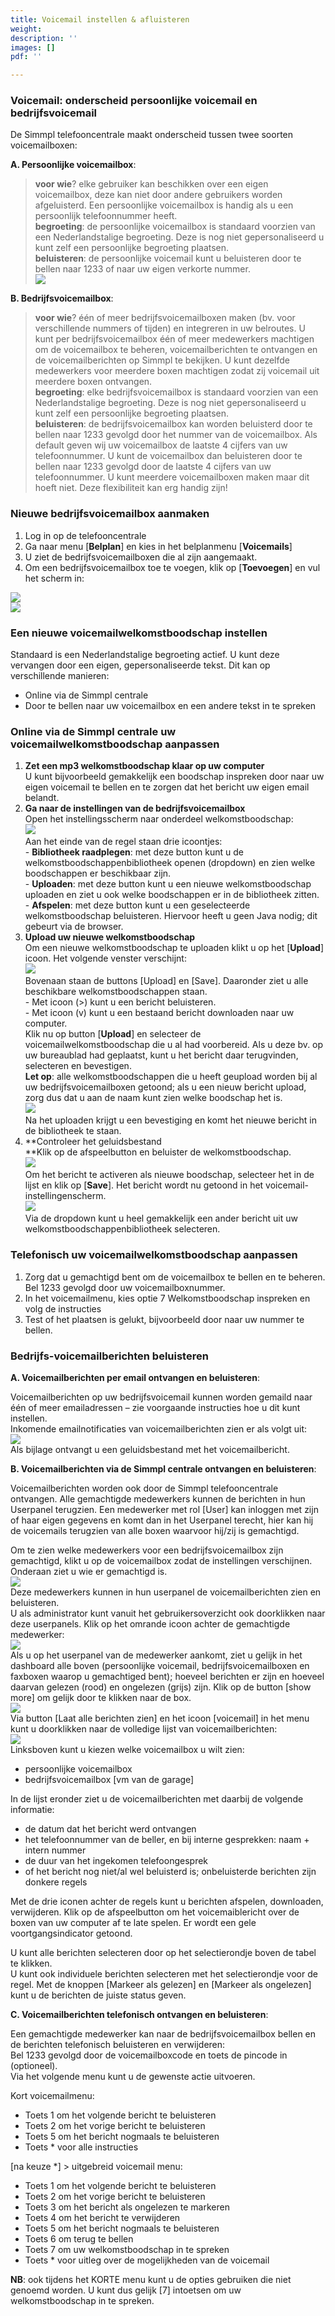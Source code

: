 ```yaml
---
title: Voicemail instellen & afluisteren
weight: 
description: ''
images: []
pdf: ''

---
```

<h3>Voicemail: onderscheid persoonlijke voicemail en bedrijfsvoicemail</h3>

De Simmpl telefooncentrale maakt onderscheid tussen twee soorten voicemailboxen:

**A. Persoonlijke voicemailbox**:  
> **voor wie**? elke gebruiker kan beschikken over een eigen voicemailbox, deze kan niet door andere gebruikers worden afgeluisterd. Een persoonlijke voicemailbox is handig als u een persoonlijk telefoonnummer heeft.  
> **begroeting**: de persoonlijke voicemailbox is standaard voorzien van een Nederlandstalige begroeting. Deze is nog niet gepersonaliseerd u kunt zelf een persoonlijke begroeting plaatsen.  
> **beluisteren**: de persoonlijke voicemail kunt u beluisteren door te bellen naar 1233 of naar uw eigen verkorte nummer.  
![](https://res.cloudinary.com/callvoip/image/upload/v1565336860/voicemail-1_rzggql.png)

**B. Bedrijfsvoicemailbox**:  
> **voor wie**? één of meer bedrijfsvoicemailboxen maken (bv. voor verschillende nummers of tijden) en integreren in uw belroutes. U kunt per bedrijfsvoicemailbox één of meer medewerkers machtigen om de voicemailbox te beheren, voicemailberichten te ontvangen en de voicemailberichten op Simmpl te bekijken. U kunt dezelfde medewerkers voor meerdere boxen machtigen zodat zij voicemail uit meerdere boxen ontvangen.  
> **begroeting**: elke bedrijfsvoicemailbox is standaard voorzien van een Nederlandstalige begroeting. Deze is nog niet gepersonaliseerd u kunt zelf een persoonlijke begroeting plaatsen.  
> **beluisteren**: de bedrijfsvoicemailbox kan worden beluisterd door te bellen naar 1233 gevolgd door het nummer van de voicemailbox. Als default geven wij uw voicemailbox de laatste 4 cijfers van uw telefoonnummer. U kunt de voicemailbox dan beluisteren door te bellen naar 1233 gevolgd door de laatste 4 cijfers van uw telefoonnummer. U kunt meerdere voicemailboxen maken maar dit hoeft niet. Deze flexibiliteit kan erg handig zijn!

<h3>Nieuwe bedrijfsvoicemailbox aanmaken</h3>

1. Log in op de telefooncentrale
2. Ga naar menu \[**Belplan**\] en kies in het belplanmenu \[**Voicemails**\]
3. U ziet de bedrijfsvoicemailboxen die al zijn aangemaakt.
4. Om een bedrijfsvoicemailbox toe te voegen, klik op \[**Toevoegen**\] en vul het scherm in:

![](https://res.cloudinary.com/callvoip/image/upload/v1565337184/voicemail-2_dbaqr4.png)  
![](https://res.cloudinary.com/callvoip/image/upload/v1565337205/voicemail-3_b8mq94.png)

<h3>Een nieuwe voicemailwelkomstboodschap instellen</h3>

Standaard is een Nederlandstalige begroeting actief. U kunt deze vervangen door een eigen, gepersonaliseerde tekst. Dit kan op verschillende manieren:

* Online via de Simmpl centrale
* Door te bellen naar uw voicemailbox en een andere tekst in te spreken

<h3>Online via de Simmpl centrale uw voicemailwelkomstboodschap aanpassen</h3>

1. **Zet een mp3 welkomstboodschap klaar op uw computer**  
   U kunt bijvoorbeeld gemakkelijk een boodschap inspreken door naar uw eigen voicemail te bellen en te zorgen dat het bericht uw eigen email belandt.
2. **Ga naar de instellingen van de bedrijfsvoicemailbox**  
   Open het instellingsscherm naar onderdeel welkomstboodschap:  
   ![](https://res.cloudinary.com/callvoip/image/upload/v1565337411/voicemail-4_ztvrja.png)  
   Aan het einde van de regel staan drie icoontjes:  
   \- **Bibliotheek raadplegen**: met deze button kunt u de welkomstboodschappenbibliotheek openen (dropdown) en zien welke boodschappen er beschikbaar zijn.  
   \- **Uploaden**: met deze button kunt u een nieuwe welkomstboodschap uploaden en ziet u ook welke boodschappen er in de bibliotheek zitten.  
   \- **Afspelen**: met deze button kunt u een geselecteerde welkomstboodschap beluisteren. Hiervoor heeft u geen Java nodig; dit gebeurt via de browser.
3. **Upload uw nieuwe welkomstboodschap**  
   Om een nieuwe welkomstboodschap te uploaden klikt u op het \[**Upload**\] icoon. Het volgende venster verschijnt:  
   ![](https://res.cloudinary.com/callvoip/image/upload/v1565337586/voicemail-5_fzuagl.png)  
   Bovenaan staan de buttons \[Upload\] en \[Save\]. Daaronder ziet u alle beschikbare welkomstboodschappen staan.  
   \- Met icoon (>) kunt u een bericht beluisteren.  
   \- Met icoon (v) kunt u een bestaand bericht downloaden naar uw computer.  
   Klik nu op button \[**Upload**\] en selecteer de voicemailwelkomstboodschap die u al had voorbereid. Als u deze bv. op uw bureaublad had geplaatst, kunt u het bericht daar terugvinden, selecteren en bevestigen.  
   **Let op**: alle welkomstboodschappen die u heeft geupload worden bij al uw bedrijfsvoicemailboxen getoond; als u een nieuw bericht upload, zorg dus dat u aan de naam kunt zien welke boodschap het is.  
   ![](https://res.cloudinary.com/callvoip/image/upload/v1565337759/voicemail-6_cwakca.png)  
   Na het uploaden krijgt u een bevestiging en komt het nieuwe bericht in de bibliotheek te staan.
4. **Controleer het geluidsbestand  
   **Klik op de afspeelbutton en beluister de welkomstboodschap.  
   ![](https://res.cloudinary.com/callvoip/image/upload/v1565337860/voicemail-7_egpxsd.png)  
   Om het bericht te activeren als nieuwe boodschap, selecteer het in de lijst en klik op \[**Save**\]. Het bericht wordt nu getoond in het voicemail-instellingenscherm.  
   ![](https://res.cloudinary.com/callvoip/image/upload/v1565337922/voicemail-8_wxiief.png)  
   Via de dropdown kunt u heel gemakkelijk een ander bericht uit uw welkomstboodschappenbibliotheek selecteren.

<h3>Telefonisch uw voicemailwelkomstboodschap aanpassen</h3>

1. Zorg dat u gemachtigd bent om de voicemailbox te bellen en te beheren. Bel 1233 gevolgd door uw voicemailboxnummer.
2. In het voicemailmenu, kies optie 7 Welkomstboodschap inspreken en volg de instructies
3. Test of het plaatsen is gelukt, bijvoorbeeld door naar uw nummer te bellen.

<h3>Bedrijfs-voicemailberichten beluisteren</h3>

**A. Voicemailberichten per email ontvangen en beluisteren**:

Voicemailberichten op uw bedrijfsvoicemail kunnen worden gemaild naar één of meer emailadressen – zie voorgaande instructies hoe u dit kunt instellen.   
Inkomende emailnotificaties van voicemailberichten zien er als volgt uit:  
![](https://res.cloudinary.com/callvoip/image/upload/v1565338159/voicemail-9_iuaira.png)  
Als bijlage ontvangt u een geluidsbestand met het voicemailbericht.

**B. Voicemailberichten via de Simmpl centrale ontvangen en beluisteren**:

Voicemailberichten worden ook door de Simmpl telefooncentrale ontvangen. Alle gemachtigde medewerkers kunnen de berichten in hun Userpanel terugzien. Een medewerker met rol \[User\] kan inloggen met zijn of haar eigen gegevens en komt dan in het Userpanel terecht, hier kan hij de voicemails terugzien van alle boxen waarvoor hij/zij is gemachtigd.

Om te zien welke medewerkers voor een bedrijfsvoicemailbox zijn gemachtigd, klikt u op de voicemailbox zodat de instellingen verschijnen. Onderaan ziet u wie er gemachtigd is.  
![](https://res.cloudinary.com/callvoip/image/upload/v1565338275/voicemail-10_zwsrbp.png)  
Deze medewerkers kunnen in hun userpanel de voicemailberichten zien en beluisteren.   
U als administrator kunt vanuit het gebruikersoverzicht ook doorklikken naar deze userpanels. Klik op het omrande icoon achter de gemachtigde medewerker:  
![](https://res.cloudinary.com/callvoip/image/upload/v1565338341/voicemail-11_ex6fhd.png)  
Als u op het userpanel van de medewerker aankomt, ziet u gelijk in het dashboard alle boven (persoonlijke voicemail, bedrijfsvoicemailboxen en faxboxen waarop u gemachtiged bent); hoeveel berichten er zijn en hoeveel daarvan gelezen (rood) en ongelezen (grijs) zijn. Klik op de button \[show more\] om gelijk door te klikken naar de box.  
![](https://res.cloudinary.com/callvoip/image/upload/v1565338418/voicemail-12_dlmxt6.png)  
Via button \[Laat alle berichten zien\] en het icoon \[voicemail\] in het menu kunt u doorklikken naar de volledige lijst van voicemailberichten:  
![](https://res.cloudinary.com/callvoip/image/upload/v1565338485/voicemail-13_dabfvd.png)  
Linksboven kunt u kiezen welke voicemailbox u wilt zien:

* persoonlijke voicemailbox
* bedrijfsvoicemailbox \[vm van de garage\]

In de lijst eronder ziet u de voicemailberichten met daarbij de volgende informatie:

* de datum dat het bericht werd ontvangen
* het telefoonnummer van de beller, en bij interne gesprekken: naam + intern nummer
* de duur van het ingekomen telefoongesprek
* of het bericht nog niet/al wel beluisterd is; onbeluisterde berichten zijn donkere regels

Met de drie iconen achter de regels kunt u berichten afspelen, downloaden, verwijderen. Klik op de afspeelbutton om het voicemaiblericht over de boxen van uw computer af te late spelen. Er wordt een gele voortgangsindicator getoond.

U kunt alle berichten selecteren door op het selectierondje boven de tabel te klikken.   
U kunt ook individuele berichten selecteren met het selectierondje voor de regel. Met de knoppen \[Markeer als gelezen\] en \[Markeer als ongelezen\] kunt u de berichten de juiste status geven.

**C. Voicemailberichten telefonisch ontvangen en beluisteren**:

Een gemachtigde medewerker kan naar de bedrijfsvoicemailbox bellen en de berichten telefonisch beluisteren en verwijderen:   
Bel 1233 gevolgd door de voicemailboxcode en toets de pincode in (optioneel).   
Via het volgende menu kunt u de gewenste actie uitvoeren.

Kort voicemailmenu:

* Toets 1 om het volgende bericht te beluisteren
* Toets 2 om het vorige bericht te beluisteren
* Toets 5 om het bericht nogmaals te beluisteren
* Toets * voor alle instructies

\[na keuze *\] > uitgebreid voicemail menu:

* Toets 1 om het volgende bericht te beluisteren
* Toets 2 om het vorige bericht te beluisteren
* Toets 3 om het bericht als ongelezen te markeren
* Toets 4 om het bericht te verwijderen
* Toets 5 om het bericht nogmaals te beluisteren
* Toets 6 om terug te bellen
* Toets 7 om uw welkomstboodschap in te spreken
* Toets * voor uitleg over de mogelijkheden van de voicemail

**NB**: ook tijdens het KORTE menu kunt u de opties gebruiken die niet genoemd worden. U kunt dus gelijk \[7\] intoetsen om uw welkomstboodschap in te spreken.